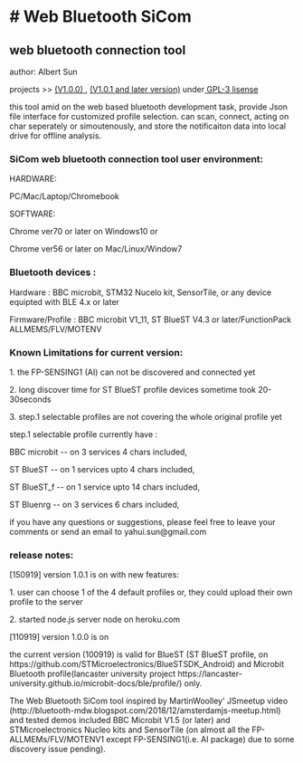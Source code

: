 <h1> # Web Bluetooth SiCom </h1>
<h2>web bluetooth connection tool</h2>
<p>author: Albert Sun </p>
<p>projects >> <a href=https://alberthinku.githut.io> (V1.0.0) </a>, <a href=https://sicomblue.herokuapp.com> (V1.0.1 and later version)</a> under<a href=license> GPL-3 lisense</a></p>


<p>this tool amid on the web based bluetooth development task, provide Json file interface for customized profile selection. can scan, connect, acting on char seperately or simoutenously, and store the notificaiton data into local drive for offline analysis.</p>

<h3>SiCom web bluetooth connection tool user environment:</h3>
<p>HARDWARE: 
<p>PC/Mac/Laptop/Chromebook</p>
<p>SOFTWARE: </p>
  <p>Chrome ver70 or later on Windows10 or</p>
  <p>Chrome ver56 or later on Mac/Linux/Window7</p>

<h3>Bluetooth devices : </h3>
<p>Hardware : BBC microbit, STM32 Nucelo kit, SensorTile, or any device equipted with BLE 4.x or later<p>
<p>Firmware/Profile : BBC microbit V1_11, ST BlueST V4.3 or later/FunctionPack ALLMEMS/FLV/MOTENV </p>

<h3>Known Limitations for current version:</h3>
<p>1. the FP-SENSING1 (AI) can not be discovered and connected yet</p>
<p>2. long discover time for ST BlueST profile devices sometime took 20-30seconds</p>
<p>3. step.1 selectable profiles are not covering the whole original profile yet </p>
<p>  step.1 selectable profile currently have :
<p>   BBC microbit -- on 3 services 4 chars included,
<p>  ST BlueST -- on 1 services upto 4 chars included,
<p>  ST BlueST_f -- on 1 service upto 14 chars included,
<p>  ST Bluenrg -- on 3 services 6 chars included,

<p>if you have any questions or suggestions, please feel free to leave your comments or send an email to yahui.sun@gmail.com</p>

<h3>release notes:</h3>
<p>[150919] version 1.0.1 is on with new features:</p>
<p>1. user can choose 1 of the 4 default profiles or, they could upload their own profile to the server
<p>2. started node.js server node on heroku.com

<p>[110919] version 1.0.0 is on</p>
<p>the current version (100919) is valid for BlueST (ST BlueST profile, on https://github.com/STMicroelectronics/BlueSTSDK_Android) and Microbit Bluetooth profile(lancaster university project https://lancaster-university.github.io/microbit-docs/ble/profile/) only. 
<p>The Web Bluetooth SiCom tool inspired by MartinWoolley' JSmeetup video (http://bluetooth-mdw.blogspot.com/2018/12/amsterdamjs-meetup.html) and tested demos included BBC Microbit V1.5 (or later) and STMicroelectronics Nucleo kits and SensorTile (on almost all the FP-ALLMEMs/FLV/MOTENV1 except FP-SENSING1(i.e. AI package) due to some discovery issue pending).

<end>
